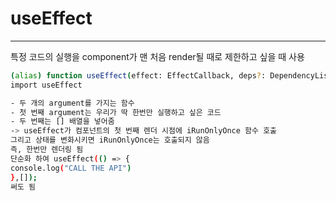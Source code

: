 # useEffect

---

특정 코드의 실행을 component가 맨 처음 render될 때로 제한하고 싶을 때 사용

```sh
(alias) function useEffect(effect: EffectCallback, deps?: DependencyList): void
import useEffect

- 두 개의 argument를 가지는 함수
- 첫 번째 argument는 우리가 딱 한번만 실행하고 싶은 코드
- 두 번째는 [] 배열을 넣어줌
-> useEffect가 컴포넌트의 첫 번째 렌더 시점에 iRunOnlyOnce 함수 호출
그리고 상태를 변화시키면 iRunOnlyOnce는 호출되지 않음
즉, 한번만 렌더링 됨
단순화 하여 useEffect(() => {
console.log("CALL THE API")
},[]);
써도 됨

```

